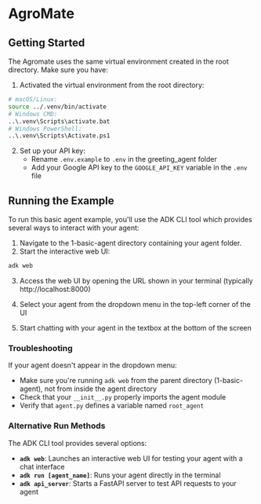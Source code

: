 # AgroMate

## Getting Started
 
The Agromate uses the same virtual environment created in the root directory. Make sure you have:
 
1. Activated the virtual environment from the root directory:
```bash
# macOS/Linux:
source ../.venv/bin/activate
# Windows CMD:
..\.venv\Scripts\activate.bat
# Windows PowerShell:
..\.venv\Scripts\Activate.ps1
```
 
2. Set up your API key:
   - Rename `.env.example` to `.env` in the greeting_agent folder
   - Add your Google API key to the `GOOGLE_API_KEY` variable in the `.env` file
 
## Running the Example
 
To run this basic agent example, you'll use the ADK CLI tool which provides several ways to interact with your agent:
 
1. Navigate to the 1-basic-agent directory containing your agent folder.
2. Start the interactive web UI:
```bash
adk web
```
 
3. Access the web UI by opening the URL shown in your terminal (typically http://localhost:8000)
 
4. Select your agent from the dropdown menu in the top-left corner of the UI
 
5. Start chatting with your agent in the textbox at the bottom of the screen
 
### Troubleshooting
 
If your agent doesn't appear in the dropdown menu:
- Make sure you're running `adk web` from the parent directory (1-basic-agent), not from inside the agent directory
- Check that your `__init__.py` properly imports the agent module
- Verify that `agent.py` defines a variable named `root_agent`
 
### Alternative Run Methods
 
The ADK CLI tool provides several options:
 
- **`adk web`**: Launches an interactive web UI for testing your agent with a chat interface
- **`adk run [agent_name]`**: Runs your agent directly in the terminal
- **`adk api_server`**: Starts a FastAPI server to test API requests to your agent
